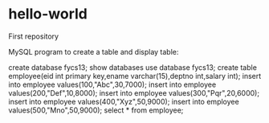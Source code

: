 # hello-world
First repository

MySQL program to create a table and display table:

create database fycs13;
show databases
use database fycs13;
create table employee(eid int primary key,ename varchar(15),deptno int,salary int);
insert into employee values(100,"Abc",30,7000);
insert into employee values(200,"Def",10,8000);
insert into employee values(300,"Pqr",20,6000);
insert into employee values(400,"Xyz",50,9000);
insert into employee values(500,"Mno",50,9000);
select * from employee;
